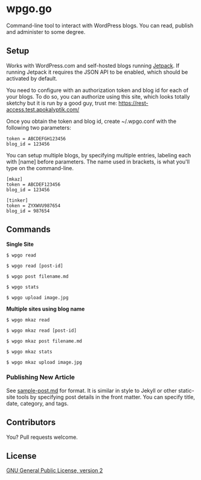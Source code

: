 
# wpgo.go

Command-line tool to interact with WordPress blogs. You can read, publish and administer to some degree.

## Setup

Works with WordPress.com and self-hosted blogs running [Jetpack](https://jetpack.me/). If running Jetpack it requires the JSON API to be enabled, which should be activated by default.

You need to configure with an authorization token and blog id for each of your blogs. To do so, you can authorize using this site, which looks totally sketchy but it is run by a good guy, trust me: https://rest-access.test.apokalyptik.com/

Once you obtain the token and blog id, create ~/.wpgo.conf with the following two parameters:

    token = ABCDEFGH123456
    blog_id = 123456

You can setup multiple blogs, by specifying multiple entries, labeling each with [name] before parameters. The name used in brackets, is what you'll type on the command-line. 

    [mkaz]
    token = ABCDEF123456
    blog_id = 123456

    [tinker]
    token = ZYXWVU987654
    blog_id = 987654


## Commands

**Single Site**

    $ wpgo read
    
    $ wpgo read [post-id]

    $ wpgo post filename.md

    $ wpgo stats

    $ wpgo upload image.jpg

**Multiple sites using blog name**

    $ wpgo mkaz read

    $ wpgo mkaz read [post-id]

    $ wpgo mkaz post filename.md

    $ wpgo mkaz stats

    $ wpgo mkaz upload image.jpg

### Publishing New Article

See [sample-post.md](https://raw.githubusercontent.com/Automattic/wpgo/master/sample-post.md) for format. It is similar in style to Jekyll or other static-site tools by specifying post details in the front matter. You can specify title, date, category, and tags.


## Contributors

You? Pull requests welcome.


## License

[GNU General Public License, version 2](http://www.gnu.org/licenses/gpl-2.0.html)

